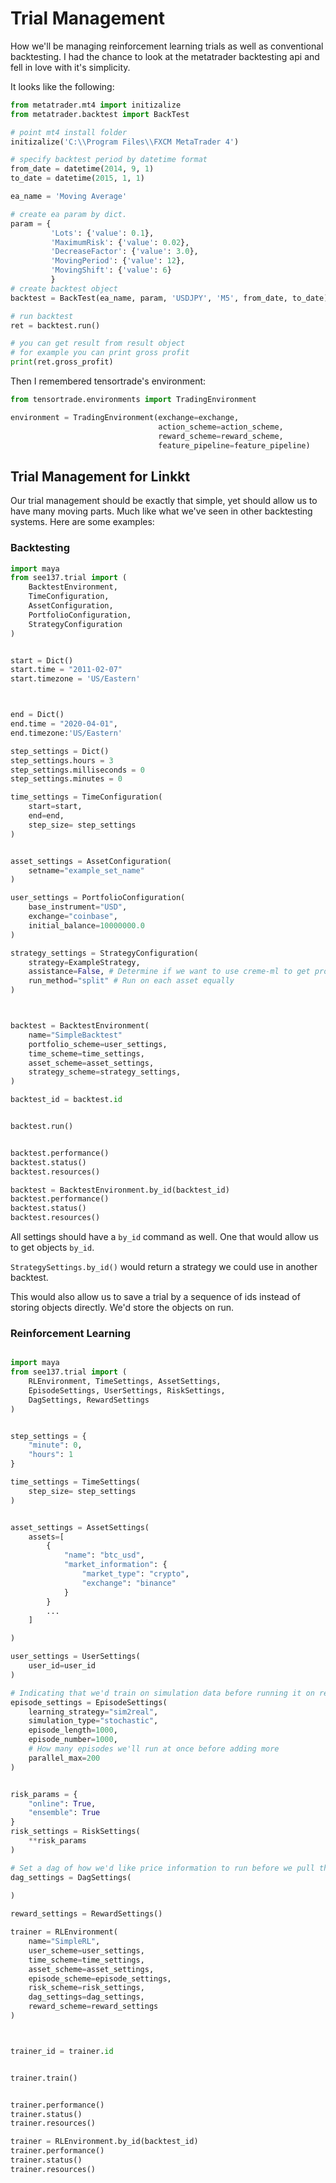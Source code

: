 # Trial Management


How we'll be managing reinforcement learning trials as well as conventional backtesting. I had the chance to look at the metatrader backtesting api and fell in love with it's simplicity.

It looks like the following:

```py
from metatrader.mt4 import initizalize
from metatrader.backtest import BackTest

# point mt4 install folder
initizalize('C:\\Program Files\\FXCM MetaTrader 4')

# specify backtest period by datetime format
from_date = datetime(2014, 9, 1)
to_date = datetime(2015, 1, 1)

ea_name = 'Moving Average'

# create ea param by dict.
param = {
         'Lots': {'value': 0.1},
         'MaximumRisk': {'value': 0.02},
         'DecreaseFactor': {'value': 3.0},
         'MovingPeriod': {'value': 12},
         'MovingShift': {'value': 6}
         }
# create backtest object
backtest = BackTest(ea_name, param, 'USDJPY', 'M5', from_date, to_date)

# run backtest
ret = backtest.run()

# you can get result from result object
# for example you can print gross profit
print(ret.gross_profit)
```


Then I remembered tensortrade's environment:

```py
from tensortrade.environments import TradingEnvironment

environment = TradingEnvironment(exchange=exchange,
                                 action_scheme=action_scheme,
                                 reward_scheme=reward_scheme,
                                 feature_pipeline=feature_pipeline)
```


## Trial Management for Linkkt

Our trial management should be exactly that simple, yet should allow us to have many moving parts. Much like what we've seen in other backtesting systems. Here are some examples:

### Backtesting

```py
import maya
from see137.trial import (
    BacktestEnvironment, 
    TimeConfiguration, 
    AssetConfiguration, 
    PortfolioConfiguration,
    StrategyConfiguration
)


start = Dict()
start.time = "2011-02-07"
start.timezone = 'US/Eastern'



end = Dict() 
end.time = "2020-04-01",
end.timezone:'US/Eastern'

step_settings = Dict()
step_settings.hours = 3
step_settings.milliseconds = 0
step_settings.minutes = 0

time_settings = TimeConfiguration(
    start=start,
    end=end,
    step_size= step_settings
)


asset_settings = AssetConfiguration(
    setname="example_set_name"
)

user_settings = PortfolioConfiguration(
    base_instrument="USD",
    exchange="coinbase",
    initial_balance=10000000.0
)

strategy_settings = StrategyConfiguration(
    strategy=ExampleStrategy,
    assistance=False, # Determine if we want to use creme-ml to get probability of upward and downward movement
    run_method="split" # Run on each asset equally
)



backtest = BacktestEnvironment(
    name="SimpleBacktest"
    portfolio_scheme=user_settings,
    time_scheme=time_settings,
    asset_scheme=asset_settings,
    strategy_scheme=strategy_settings,
)

backtest_id = backtest.id


backtest.run()


backtest.performance()
backtest.status()
backtest.resources()

backtest = BacktestEnvironment.by_id(backtest_id)
backtest.performance()
backtest.status()
backtest.resources()
```



All settings should have a `by_id` command as well. One that would allow us to get objects `by_id`.



`StrategySettings.by_id()` would return a strategy we could use in another backtest.

This would also allow us to save a trial by a sequence of ids instead of storing objects directly. We'd store the objects on run.



### Reinforcement Learning

```py

import maya
from see137.trial import (
    RLEnvironment, TimeSettings, AssetSettings, 
    EpisodeSettings, UserSettings, RiskSettings,
    DagSettings, RewardSettings
)


step_settings = {
    "minute": 0,
    "hours": 1
}

time_settings = TimeSettings(
    step_size= step_settings
)


asset_settings = AssetSettings(
    assets=[
        {
            "name": "btc_usd",
            "market_information": {
                "market_type": "crypto",
                "exchange": "binance"
            }
        }
        ...
    ]

)

user_settings = UserSettings(
    user_id=user_id
)

# Indicating that we'd train on simulation data before running it on real data
episode_settings = EpisodeSettings(
    learning_strategy="sim2real",
    simulation_type="stochastic",
    episode_length=1000,
    episode_number=1000,
    # How many episodes we'll run at once before adding more
    parallel_max=200
)


risk_params = {
    "online": True,
    "ensemble": True
}
risk_settings = RiskSettings(
    **risk_params
)

# Set a dag of how we'd like price information to run before we pull the resulting information to form a statespace
dag_settings = DagSettings(
    
)

reward_settings = RewardSettings()

trainer = RLEnvironment(
    name="SimpleRL",
    user_scheme=user_settings,
    time_scheme=time_settings,
    asset_scheme=asset_settings,
    episode_scheme=episode_settings,
    risk_scheme=risk_settings,
    dag_settings=dag_settings,
    reward_scheme=reward_settings
)



trainer_id = trainer.id


trainer.train()


trainer.performance()
trainer.status()
trainer.resources()

trainer = RLEnvironment.by_id(backtest_id)
trainer.performance()
trainer.status()
trainer.resources()

```